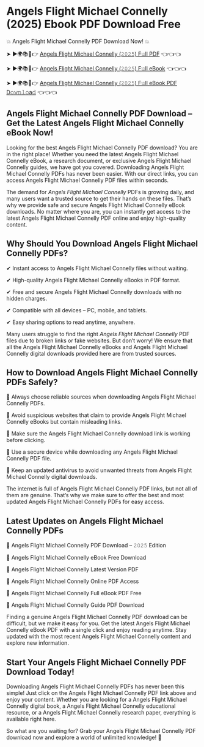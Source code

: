 # Angels Flight Michael Connelly (2025) Ebook PDF Download Free

💥 Angels Flight Michael Connelly PDF Download Now! 💥

➤ ►🌍📚📱👉 [Angels Flight Michael Connelly (𝟸𝟶𝟸𝟻) F𝚞ll PDF](https://getpdf.xyz/angels-flight-michael-connelly) 👈👈👈


➤ ►🌍📚📱👉 [Angels Flight Michael Connelly (𝟸𝟶𝟸𝟻) F𝚞ll eBook](https://getpdf.xyz/angels-flight-michael-connelly) 👈👈👈


➤ ►🌍📚📱👉 [Angels Flight Michael Connelly (𝟸𝟶𝟸𝟻) F𝚞ll eBook PDF D𝚘𝚠𝚗𝚕𝚘a𝚍](https://getpdf.xyz/angels-flight-michael-connelly) 👈👈👈


## Angels Flight Michael Connelly PDF Download – Get the Latest Angels Flight Michael Connelly eBook Now!

Looking for the best Angels Flight Michael Connelly PDF download? You are in the right place! Whether you need the latest Angels Flight Michael Connelly eBook, a research document, or exclusive Angels Flight Michael Connelly guides, we have got you covered. Downloading Angels Flight Michael Connelly PDFs has never been easier. With our direct links, you can access Angels Flight Michael Connelly PDF files within seconds.

The demand for *Angels Flight Michael Connelly* PDFs is growing daily, and many users want a trusted source to get their hands on these files. That’s why we provide safe and secure Angels Flight Michael Connelly eBook downloads. No matter where you are, you can instantly get access to the latest Angels Flight Michael Connelly PDF online and enjoy high-quality content.

## Why Should You Download Angels Flight Michael Connelly PDFs?

✔ Instant access to Angels Flight Michael Connelly files without waiting.

✔ High-quality Angels Flight Michael Connelly eBooks in PDF format.

✔ Free and secure Angels Flight Michael Connelly downloads with no hidden charges.

✔ Compatible with all devices – PC, mobile, and tablets.

✔ Easy sharing options to read anytime, anywhere.

Many users struggle to find the right *Angels Flight Michael Connelly* PDF files due to broken links or fake websites. But don’t worry! We ensure that all the Angels Flight Michael Connelly eBooks and Angels Flight Michael Connelly digital downloads provided here are from trusted sources.

## How to Download Angels Flight Michael Connelly PDFs Safely?

📌 Always choose reliable sources when downloading Angels Flight Michael Connelly PDFs.

📌 Avoid suspicious websites that claim to provide Angels Flight Michael Connelly eBooks but contain misleading links.

📌 Make sure the Angels Flight Michael Connelly download link is working before clicking.

📌 Use a secure device while downloading any Angels Flight Michael Connelly PDF file.

📌 Keep an updated antivirus to avoid unwanted threats from Angels Flight Michael Connelly digital downloads.

The internet is full of Angels Flight Michael Connelly PDF links, but not all of them are genuine. That’s why we make sure to offer the best and most updated Angels Flight Michael Connelly PDFs for easy access.

## Latest Updates on Angels Flight Michael Connelly PDFs

🔹 Angels Flight Michael Connelly PDF Download – 𝟸𝟶𝟸𝟻 Edition

🔹 Angels Flight Michael Connelly eBook Free Download

🔹 Angels Flight Michael Connelly Latest Version PDF

🔹 Angels Flight Michael Connelly Online PDF Access

🔹 Angels Flight Michael Connelly Full eBook PDF Free

🔹 Angels Flight Michael Connelly Guide PDF Download

Finding a genuine Angels Flight Michael Connelly PDF download can be difficult, but we make it easy for you. Get the latest Angels Flight Michael Connelly eBook PDF with a single click and enjoy reading anytime. Stay updated with the most recent Angels Flight Michael Connelly content and explore new information.

## Start Your Angels Flight Michael Connelly PDF Download Today!

Downloading Angels Flight Michael Connelly PDFs has never been this simple! Just click on the Angels Flight Michael Connelly PDF link above and enjoy your content. Whether you are looking for a Angels Flight Michael Connelly digital book, a Angels Flight Michael Connelly educational resource, or a Angels Flight Michael Connelly research paper, everything is available right here.

So what are you waiting for? Grab your Angels Flight Michael Connelly PDF download now and explore a world of unlimited knowledge! 🚀